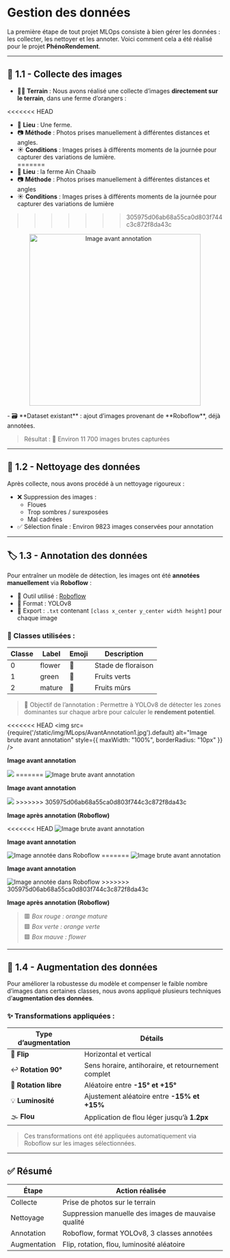 # Gestion des données

La première étape de tout projet MLOps consiste à bien gérer les données : les collecter, les nettoyer et les annoter. Voici comment cela a été réalisé pour le projet **PhénoRendement**.

---

## 📸 1.1 - Collecte des images
- 🧑‍🌾 **Terrain** :
Nous avons réalisé une collecte d’images **directement sur le terrain**, dans une ferme d’orangers :

<<<<<<< HEAD
- 📍 **Lieu** : Une ferme.
- 📷 **Méthode** : Photos prises manuellement à différentes distances et angles.
- ☀️ **Conditions** : Images prises à différents moments de la journée pour capturer des variations de lumière.  
=======
- 📍 **Lieu** : la ferme Ain Chaaib  
- 📷 **Méthode** : Photos prises manuellement à différentes distances et angles  
- ☀️ **Conditions** : Images prises à différents moments de la journée pour capturer des variations de lumière  
>>>>>>> 305975d06ab68a55ca0d803f744c3c872f8da43c

<p align="center">
  <img src={require('/static/img/MLops/collecte.jpg').default} alt="Image avant annotation" width="400px" />
</p>
- 🗃️ **Dataset existant** : ajout d’images provenant de **Roboflow**, déjà annotées.

> Résultat : 📁 Environ 11 700 images brutes capturées

---

## 🧹 1.2 - Nettoyage des données

Après collecte, nous avons procédé à un nettoyage rigoureux :

- ❌ Suppression des images :
  - Floues
  - Trop sombres / surexposées
  - Mal cadrées  
- ✅ Sélection finale : Environ 9823 images conservées pour annotation

---

## 🏷️ 1.3 - Annotation des données

Pour entraîner un modèle de détection, les images ont été **annotées manuellement** via **Roboflow** :

- 🎯 Outil utilisé : [Roboflow](https://roboflow.com/)
- 📌 Format : YOLOv8
- 📁 Export : `.txt` contenant `[class x_center y_center width height]` pour chaque image

### 🧠 Classes utilisées :

| Classe | Label    | Emoji | Description                         |
|--------|----------|-------|-------------------------------------|
| 0      | flower   | 🌸    | Stade de floraison                  |
| 1      | green    | 🍏    | Fruits verts                        |
| 2      | mature   | 🍊    | Fruits mûrs                         |

> 🎯 Objectif de l’annotation : Permettre à YOLOv8 de détecter les zones dominantes sur chaque arbre pour calculer le **rendement potentiel**.

<div style={{ display: "flex", justifyContent: "space-around", alignItems: "center", flexWrap: "wrap" }}>
  <div style={{ textAlign: "center", width: "45%" }}>
 

<<<<<<< HEAD
    <img src={require('/static/img/MLops/AvantAnnotation1.jpg').default} alt="Image brute avant annotation" style={{ maxWidth: "100%", borderRadius: "10px" }} />
    <p><strong>Image avant annotation</strong></p>
  </div>
  <div style={{ textAlign: "center", width: "45%" }}>
    <img src={require('/static/img/MLops/ApresAnnotation1.jpg').default}alt="Image annotée dans Roboflow" style={{ maxWidth: "100%", borderRadius: "10px" }} />
=======
    <img src={require('/static/img/MLops/avantAnnotation.jpg').default} alt="Image brute avant annotation" style={{ maxWidth: "100%", borderRadius: "10px" }} />
    <p><strong>Image avant annotation</strong></p>
  </div>
  <div style={{ textAlign: "center", width: "45%" }}>
    <img src={require('/static/img/MLops/apresAnnotation.jpg').default}alt="Image annotée dans Roboflow" style={{ maxWidth: "100%", borderRadius: "10px" }} />
>>>>>>> 305975d06ab68a55ca0d803f744c3c872f8da43c
    <p><strong>Image après annotation (Roboflow)</strong></p>
  </div>
</div>

<div style={{ display: "flex", justifyContent: "space-around", alignItems: "center", flexWrap: "wrap", marginTop: "1rem" }}>
  <div style={{ textAlign: "center", width: "45%" }}>
<<<<<<< HEAD
    <img  src={require('/static/img/MLops/AvantAnnotation3.jpg').default} alt="Image brute avant annotation" style={{ maxWidth: "100%", borderRadius: "10px" }} />
    <p><strong>Image avant annotation</strong></p>
  </div>
  <div style={{ textAlign: "center", width: "45%" }}>
    <img  src={require('/static/img/MLops/ApresAnnotation3.jpg').default} alt="Image annotée dans Roboflow" style={{ maxWidth: "100%", borderRadius: "10px" }} />
=======
    <img  src={require('/static/img/MLops/avantAnnotation2.jpg').default} alt="Image brute avant annotation" style={{ maxWidth: "100%", borderRadius: "10px" }} />
    <p><strong>Image avant annotation</strong></p>
  </div>
  <div style={{ textAlign: "center", width: "45%" }}>
    <img  src={require('/static/img/MLops/apres_annotation.jpg').default} alt="Image annotée dans Roboflow" style={{ maxWidth: "100%", borderRadius: "10px" }} />
>>>>>>> 305975d06ab68a55ca0d803f744c3c872f8da43c
    <p><strong>Image après annotation (Roboflow)</strong></p>
  </div>
</div>

> 🟥 *Box rouge : orange mature*  
> 🟩 *Box verte : orange verte*  
> 🟪 *Box mauve : flower*

---

## 🔁 1.4 - Augmentation des données

Pour améliorer la robustesse du modèle et compenser le faible nombre d’images dans certaines classes, nous avons appliqué plusieurs techniques d’**augmentation des données**.

### ✨ Transformations appliquées :

| Type d’augmentation | Détails                                                                 |
|---------------------|-------------------------------------------------------------------------|
| 🔄 **Flip**          | Horizontal et vertical                                                  |
| ↩️ **Rotation 90°**  | Sens horaire, antihoraire, et retournement complet                      |
| 🔁 **Rotation libre**| Aléatoire entre **-15° et +15°**                                        |
| 💡 **Luminosité**    | Ajustement aléatoire entre **-15% et +15%**                             |
| 🌫️ **Flou**          | Application de flou léger jusqu’à **1.2px**                             |

> Ces transformations ont été appliquées automatiquement via Roboflow sur les images sélectionnées.




---

## ✅ Résumé

| Étape         | Action réalisée                                  |
|---------------|--------------------------------------------------|
| Collecte      | Prise de photos sur le terrain                   |
| Nettoyage     | Suppression manuelle des images de mauvaise qualité |
| Annotation    | Roboflow, format YOLOv8, 3 classes annotées      |
| Augmentation  | Flip, rotation, flou, luminosité aléatoire       |
